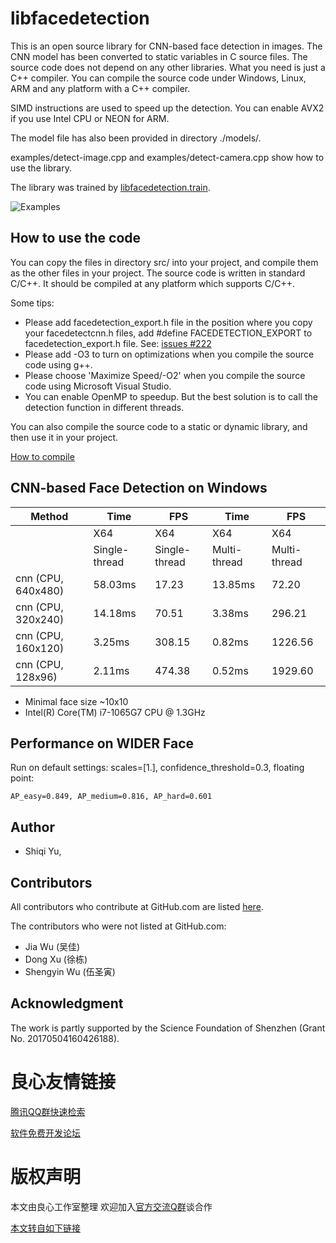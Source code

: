 # libfacedetection

This is an open source library for CNN-based face detection in images. The CNN model has been converted to static variables in C source files. The source code does not depend on any other libraries. What you need is just a C++ compiler. You can compile the source code under Windows, Linux, ARM and any platform with a C++ compiler.

SIMD instructions are used to speed up the detection. You can enable AVX2 if you use Intel CPU or NEON for ARM.

The model file has also been provided in directory ./models/.

examples/detect-image.cpp and examples/detect-camera.cpp show how to use the library.

The library was trained by [libfacedetection.train](http://u.720life.cn/g/54145d0471d91890860f7f8463c03046f2c7a59f905aa23ffd5b9116017e4ec9e68e2b06cb7a063a3c7e2217f63b7f3a9978d02bf2ef044a28293bc752828148).

![Examples](/images/cnnresult.png "Detection example")

## How to use the code

You can copy the files in directory src/ into your project,
and compile them as the other files in your project.
The source code is written in standard C/C++.
It should be compiled at any platform which supports C/C++.

Some tips:

  * Please add facedetection_export.h file in the position where you copy your facedetectcnn.h files, add #define FACEDETECTION_EXPORT to  facedetection_export.h file. See: [issues #222](http://u.720life.cn/g/54145d0471d91890860f7f8463c03046f2c7a59f905aa23ffd5b9116017e4ec9d3424a08aab5bbd9770119177baeabcbf278e29ce58800cf953f560489ba1fb9)
  * Please add -O3 to turn on optimizations when you compile the source code using g++.
  * Please choose 'Maximize Speed/-O2' when you compile the source code using Microsoft Visual Studio.
  * You can enable OpenMP to speedup. But the best solution is to call the detection function in different threads.

You can also compile the source code to a static or dynamic library, and then use it in your project.

[How to compile](COMPILE.md)


## CNN-based Face Detection on Windows


| Method             |Time          | FPS         |Time          | FPS         |
|--------------------|--------------|-------------|--------------|-------------|
|                    |  X64         |X64          |  X64         |X64          |
|                    |Single-thread |Single-thread|Multi-thread  |Multi-thread |
|cnn (CPU, 640x480)  |  58.03ms     |  17.23      | 13.85ms      |   72.20     |
|cnn (CPU, 320x240)  |  14.18ms     |  70.51      |  3.38ms      |  296.21     |
|cnn (CPU, 160x120)  |   3.25ms     | 308.15      |  0.82ms      | 1226.56     |
|cnn (CPU, 128x96)   |   2.11ms     | 474.38      |  0.52ms      | 1929.60     |

* Minimal face size ~10x10
* Intel(R) Core(TM) i7-1065G7 CPU @ 1.3GHz

 

## Performance on WIDER Face
Run on default settings: scales=[1.], confidence_threshold=0.3, floating point:
```
AP_easy=0.849, AP_medium=0.816, AP_hard=0.601
```

## Author
* Shiqi Yu,  

## Contributors
All contributors who contribute at GitHub.com are listed [here](http://u.720life.cn/g/54145d0471d91890860f7f8463c03046f2c7a59f905aa23ffd5b9116017e4ec9108a9c3b25a26ac519f5348dd76857cef72c0333962528d546cd220dab3f9132). 

The contributors who were not listed at GitHub.com:
* Jia Wu (吴佳)
* Dong Xu (徐栋)
* Shengyin Wu (伍圣寅)

## Acknowledgment
The work is partly supported by the Science Foundation of Shenzhen (Grant No. 20170504160426188).



 # 良心友情链接

[腾讯QQ群快速检索](http://u.720life.cn/s/8cf73f7c)

[软件免费开发论坛](http://u.720life.cn/s/bbb01dc0)

# 版权声明 

本文由良心工作室整理 欢迎加入[官方交流Q群](https://u.720life.cn/s/f2316816)谈合作

[本文转自如下链接](http://u.720life.cn/g/2e71d0f0a5c601172267ba20d3a43c6e39f5da8e4a495bd3bba287bc3c042aec349f70453e05ef5e3738a47476a25e1c780686e836903b37dfa6b5f3b4af4af19a4918327ff4beba380f4932f00d4904)